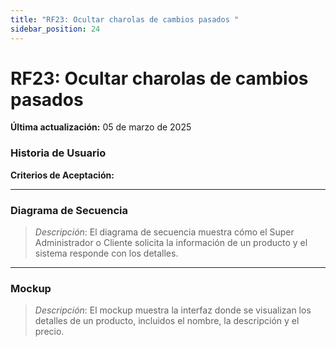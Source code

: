 ```yaml
---
title: "RF23: Ocultar charolas de cambios pasados "  
sidebar_position: 24
---
```


# RF23: Ocultar charolas de cambios pasados 

**Última actualización:** 05 de marzo de 2025

### Historia de Usuario



  **Criterios de Aceptación:**
  

---

### Diagrama de Secuencia

> *Descripción*: El diagrama de secuencia muestra cómo el Super Administrador o Cliente solicita la información de un producto y el sistema responde con los detalles.

---

### Mockup

> *Descripción*: El mockup muestra la interfaz donde se visualizan los detalles de un producto, incluidos el nombre, la descripción y el precio.

